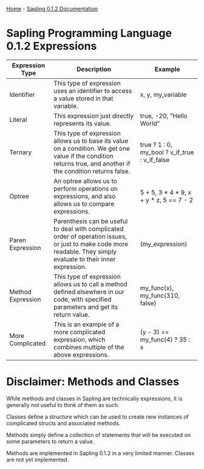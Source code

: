 [Home](../home.md) - [Sapling 0.1.2 Documentation](./doc.md)

# Sapling Programming Language 0.1.2 Expressions
| Expression Type   | Description | Example  |
| ----------------- | ----------- | ----------- |
| Identifier        | This type of expression uses an identifier to access a value stored in that variable. | x, y, my_variable |
| Literal           | This expression just directly represents its value. | true, -20, "Hello World" |
| Ternary           | This type of expression allows us to base its value on a condition. We get one value if the condition returns true, and another if the condition returns false. | true ? 1 : 0, my_bool ? v_if_true : v_if_false |
| Optree            | An optree allows us to perform operations on expressions, and also allows us to compare expressions. | 5 + 5, 3 * 4 * 9, x + y * z, 5 == 7 - 2 |
| Paren Expression  | Parenthesis can be useful to deal with complicated order of operation issues, or just to make code more readable. They simply evaluate to their inner expression. | (my_expression) |
| Method Expression | This type of expression allows us to call a method defined elsewhere in our code, with specified parameters and get its return value. | my_func(x), my_func(310, false) |
| More Complicated  | This is an example of a more complicated expression, which combines multiple of the above expressions. | (y - 3) == my_func(4) ? 35 : x |

# Disclaimer: Methods and Classes
While methods and classes in Sapling are technically expressions, it is generally not useful to think of them as such. 

Classes define a structure which can be used to create new instances of complicated structs and associated methods. 

Methods simply define a collection of statements that will be executed on some parameters to return a value.

Methods are implemented in Sapling 0.1.2 in a very limited manner. Classes are not yet implemented.